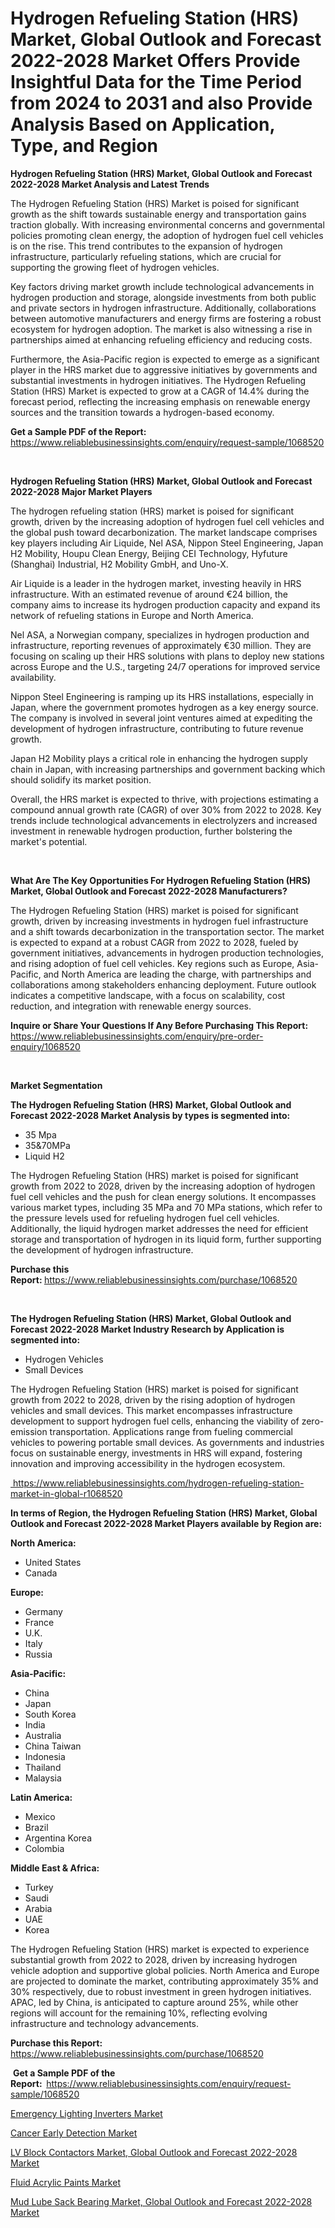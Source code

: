 <p><h1>Hydrogen Refueling Station (HRS) Market, Global Outlook and Forecast 2022-2028 Market Offers Provide Insightful Data for the Time Period from 2024 to 2031 and also Provide Analysis Based on Application, Type, and Region</h1></p><p><strong>Hydrogen Refueling Station (HRS) Market, Global Outlook and Forecast 2022-2028 Market Analysis and Latest Trends</strong></p>
<p><p>The Hydrogen Refueling Station (HRS) Market is poised for significant growth as the shift towards sustainable energy and transportation gains traction globally. With increasing environmental concerns and governmental policies promoting clean energy, the adoption of hydrogen fuel cell vehicles is on the rise. This trend contributes to the expansion of hydrogen infrastructure, particularly refueling stations, which are crucial for supporting the growing fleet of hydrogen vehicles.</p><p>Key factors driving market growth include technological advancements in hydrogen production and storage, alongside investments from both public and private sectors in hydrogen infrastructure. Additionally, collaborations between automotive manufacturers and energy firms are fostering a robust ecosystem for hydrogen adoption. The market is also witnessing a rise in partnerships aimed at enhancing refueling efficiency and reducing costs.</p><p>Furthermore, the Asia-Pacific region is expected to emerge as a significant player in the HRS market due to aggressive initiatives by governments and substantial investments in hydrogen initiatives. The Hydrogen Refueling Station (HRS) Market is expected to grow at a CAGR of 14.4% during the forecast period, reflecting the increasing emphasis on renewable energy sources and the transition towards a hydrogen-based economy.</p></p>
<p><strong>Get a Sample PDF of the Report:&nbsp;</strong> <a href="https://www.reliablebusinessinsights.com/enquiry/request-sample/1068520">https://www.reliablebusinessinsights.com/enquiry/request-sample/1068520</a></p>
<p>&nbsp;</p>
<p><strong>Hydrogen Refueling Station (HRS) Market, Global Outlook and Forecast 2022-2028 Major Market Players</strong></p>
<p><p>The hydrogen refueling station (HRS) market is poised for significant growth, driven by the increasing adoption of hydrogen fuel cell vehicles and the global push toward decarbonization. The market landscape comprises key players including Air Liquide, Nel ASA, Nippon Steel Engineering, Japan H2 Mobility, Houpu Clean Energy, Beijing CEI Technology, Hyfuture (Shanghai) Industrial, H2 Mobility GmbH, and Uno-X.</p><p>Air Liquide is a leader in the hydrogen market, investing heavily in HRS infrastructure. With an estimated revenue of around €24 billion, the company aims to increase its hydrogen production capacity and expand its network of refueling stations in Europe and North America. </p><p>Nel ASA, a Norwegian company, specializes in hydrogen production and infrastructure, reporting revenues of approximately €30 million. They are focusing on scaling up their HRS solutions with plans to deploy new stations across Europe and the U.S., targeting 24/7 operations for improved service availability.</p><p>Nippon Steel Engineering is ramping up its HRS installations, especially in Japan, where the government promotes hydrogen as a key energy source. The company is involved in several joint ventures aimed at expediting the development of hydrogen infrastructure, contributing to future revenue growth.</p><p>Japan H2 Mobility plays a critical role in enhancing the hydrogen supply chain in Japan, with increasing partnerships and government backing which should solidify its market position. </p><p>Overall, the HRS market is expected to thrive, with projections estimating a compound annual growth rate (CAGR) of over 30% from 2022 to 2028. Key trends include technological advancements in electrolyzers and increased investment in renewable hydrogen production, further bolstering the market's potential.</p></p>
<p>&nbsp;</p>
<p><strong>What Are The Key Opportunities For Hydrogen Refueling Station (HRS) Market, Global Outlook and Forecast 2022-2028 Manufacturers?</strong></p>
<p><p>The Hydrogen Refueling Station (HRS) market is poised for significant growth, driven by increasing investments in hydrogen fuel infrastructure and a shift towards decarbonization in the transportation sector. The market is expected to expand at a robust CAGR from 2022 to 2028, fueled by government initiatives, advancements in hydrogen production technologies, and rising adoption of fuel cell vehicles. Key regions such as Europe, Asia-Pacific, and North America are leading the charge, with partnerships and collaborations among stakeholders enhancing deployment. Future outlook indicates a competitive landscape, with a focus on scalability, cost reduction, and integration with renewable energy sources.</p></p>
<p><strong>Inquire or Share Your Questions If Any Before Purchasing This Report:</strong> <a href="https://www.reliablebusinessinsights.com/enquiry/pre-order-enquiry/1068520">https://www.reliablebusinessinsights.com/enquiry/pre-order-enquiry/1068520</a></p>
<p>&nbsp;</p>
<p><strong>Market Segmentation</strong></p>
<p><strong>The Hydrogen Refueling Station (HRS) Market, Global Outlook and Forecast 2022-2028 Market Analysis by types is segmented into:</strong></p>
<p><ul><li>35 Mpa</li><li>35&70MPa</li><li>Liquid H2</li></ul></p>
<p><p>The Hydrogen Refueling Station (HRS) market is poised for significant growth from 2022 to 2028, driven by the increasing adoption of hydrogen fuel cell vehicles and the push for clean energy solutions. It encompasses various market types, including 35 MPa and 70 MPa stations, which refer to the pressure levels used for refueling hydrogen fuel cell vehicles. Additionally, the liquid hydrogen market addresses the need for efficient storage and transportation of hydrogen in its liquid form, further supporting the development of hydrogen infrastructure.</p></p>
<p><strong>Purchase this Report:&nbsp;</strong><a href="https://www.reliablebusinessinsights.com/purchase/1068520">https://www.reliablebusinessinsights.com/purchase/1068520</a></p>
<p>&nbsp;</p>
<p><strong>The Hydrogen Refueling Station (HRS) Market, Global Outlook and Forecast 2022-2028 Market Industry Research by Application is segmented into:</strong></p>
<p><ul><li>Hydrogen Vehicles</li><li>Small Devices</li></ul></p>
<p><p>The Hydrogen Refueling Station (HRS) market is poised for significant growth from 2022 to 2028, driven by the rising adoption of hydrogen vehicles and small devices. This market encompasses infrastructure development to support hydrogen fuel cells, enhancing the viability of zero-emission transportation. Applications range from fueling commercial vehicles to powering portable small devices. As governments and industries focus on sustainable energy, investments in HRS will expand, fostering innovation and improving accessibility in the hydrogen ecosystem.</p></p>
<p><a href="https://www.reliablebusinessinsights.com/hydrogen-refueling-station-market-in-global-r1068520">&nbsp;https://www.reliablebusinessinsights.com/hydrogen-refueling-station-market-in-global-r1068520</a></p>
<p><strong>In terms of Region, the Hydrogen Refueling Station (HRS) Market, Global Outlook and Forecast 2022-2028 Market Players available by Region are:</strong></p>
<p>
    <p> <strong> North America: </strong>
        <ul>
            <li>United States</li>
            <li>Canada</li>
        </ul>
        </p> 
    <p> <strong> Europe: </strong>
        <ul>
            <li>Germany</li>
            <li>France</li>
            <li>U.K.</li>
            <li>Italy</li>
            <li>Russia</li>
        </ul>
        </p> 
    <p> <strong> Asia-Pacific: </strong>
        <ul>
            <li>China</li>
            <li>Japan</li>
            <li>South Korea</li>
            <li>India</li>
            <li>Australia</li>
            <li>China Taiwan</li>
            <li>Indonesia</li>
            <li>Thailand</li>
            <li>Malaysia</li>
        </ul>
        </p> 
    <p> <strong> Latin America: </strong>
        <ul>
            <li>Mexico</li>
            <li>Brazil</li>
            <li>Argentina Korea</li>
            <li>Colombia</li>
        </ul>
        </p> 
    <p> <strong> Middle East & Africa: </strong>
        <ul>
            <li>Turkey</li>
            <li>Saudi</li>
            <li>Arabia</li>
            <li>UAE</li>
            <li>Korea</li>
        </ul>
    </p>
    </p>
<p><p>The Hydrogen Refueling Station (HRS) market is expected to experience substantial growth from 2022 to 2028, driven by increasing hydrogen vehicle adoption and supportive global policies. North America and Europe are projected to dominate the market, contributing approximately 35% and 30% respectively, due to robust investment in green hydrogen initiatives. APAC, led by China, is anticipated to capture around 25%, while other regions will account for the remaining 10%, reflecting evolving infrastructure and technology advancements.</p></p>
<p><strong>Purchase this Report: </strong><a href="https://www.reliablebusinessinsights.com/purchase/1068520">https://www.reliablebusinessinsights.com/purchase/1068520</a></p>
<p>&nbsp;<strong>Get a Sample PDF of the Report:&nbsp;&nbsp;</strong><a href="https://www.reliablebusinessinsights.com/enquiry/request-sample/1068520">https://www.reliablebusinessinsights.com/enquiry/request-sample/1068520</a></p>
<p><strong></strong></p>
<p><p><a href="https://medium.com/@arteevalith3/the-emergency-lighting-inverters-market-has-grown-significantly-as-a-result-of-several-important-44ba6613afe8">Emergency Lighting Inverters Market</a></p><p><a href="https://www.linkedin.com/pulse/emerging-opportunities-challenges-global-cancer-early-detection-jfzze?trackingId=5t6MMCdkTWCdhjz0HRRUNA%3D%3D">Cancer Early Detection Market</a></p><p><a href="https://github.com/sumonsky0m/Market-Research-Report-List-1/blob/main/lv-block-contactors-market-global-outlook-and-forecast-2022-2028-market.md">LV Block Contactors Market, Global Outlook and Forecast 2022-2028 Market</a></p><p><a href="https://www.linkedin.com/pulse/insights-fluid-acrylic-paints-market-size-which-expanding-141-uo3of?trackingId=9Z25LWf5Sk2Qi%2FFM02VwSQ%3D%3D">Fluid Acrylic Paints Market</a></p><p><a href="https://github.com/AnnDiaz698/Market-Research-Report-List-1/blob/main/mud-lube-sack-bearing-market-global-outlook-and-forecast-2022-2028-market.md">Mud Lube Sack Bearing Market, Global Outlook and Forecast 2022-2028 Market</a></p></p>